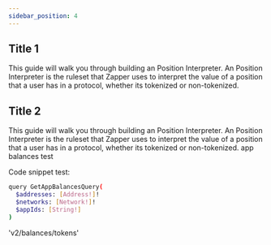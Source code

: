 ```yaml
---
sidebar_position: 4
---
```


## Title 1 

This guide will walk you through building an Position Interpreter. An Position Interpreter is the ruleset that Zapper uses to interpret the value of a position that a user has in a protocol, whether its tokenized or non-tokenized.

## Title 2

This guide will walk you through building an Position Interpreter. An Position Interpreter is the ruleset that Zapper uses to interpret the value of a position that a user has in a protocol, whether its tokenized or non-tokenized.
app balances test

Code snippet test:

```sh
query GetAppBalancesQuery(
  $addresses: [Address!]!
  $networks: [Network!]!
  $appIds: [String!]
) 
```

'v2/balances/tokens'